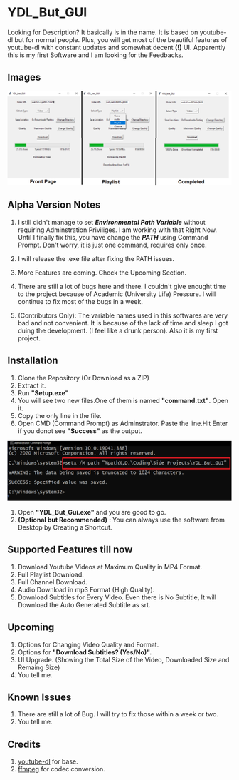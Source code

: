 # YDL_But_GUI

Looking for Description? It basically is in the name. It is based on youtube-dl but for normal people. Plus, you will get most of the beautiful features of youtube-dl with constant updates and somewhat decent **(!)** UI. Apparently this is my first Software and I am looking for the Feedbacks.

## Images
![Front](/Screenshots/All.png)

## Alpha Version Notes

1. I still didn't manage to set ***Environmental Path Variable*** without requiring Adminstration Priviliges.  I am working with that Right Now. Until I finally fix this, you have change the ***PATH*** using Command Prompt. Don't worry, it is just one command, requires only once.

2. I will release the .exe file after fixing the PATH issues.

3. More Features are coming. Check the Upcoming Section.

4. There are still a lot of bugs here and there. I couldn't give enought time to the project because of Academic (University Life) Pressure. I will continue to fix most of the bugs in a week.

5. (Contributors Only): The variable names used in this softwares are very bad and not convenient. It is because of the lack of time and sleep I got duing the development. (I feel like a drunk person). Also it is my first project.

## Installation

1. Clone the Repository (Or Download as a ZIP)
2. Extract it.
3. Run  **"Setup.exe"**
4. You will see two new files.One of them is named **"command.txt"**. Open it.
5. Copy the only line in the file.
6. Open CMD (Command Prompt) as Adminstrator. Paste the line.Hit Enter if you donot see **"Success"** as the output.
   
![CMD](/Screenshots/CMD.png)

1. Open **"YDL_But_Gui.exe"** and you are good to go.
2. **(Optional but Recommended)** : You can always use the software from Desktop by Creating a Shortcut.

## Supported Features till now

1. Download Youtube Videos at Maximum Quality in MP4 Format.
2. Full Playlist Download.
3. Full Channel Download.
4. Audio Download in mp3 Format (High Quality).
5. Download Subtitles for Every Video. Even there is No Subtitle, It will Download the Auto Generated Subtitle as srt.

## Upcoming

1. Options for Changing Video Quality and Format.
2. Options for **"Download Subtitles? (Yes/No)".**
3. UI Upgrade. (Showing the Total Size of the Video, Downloaded Size and Remaing Size)
4. You tell me.

## Known Issues

1. There are still a lot of Bug. I will try to fix those within a week or two.
2. You tell me.

## Credits

1. [youtube-dl](https://github.com/ytdl-org/youtube-dl) for base.
2. [ffmpeg](https://github.com/FFmpeg/FFmpeg) for codec conversion.